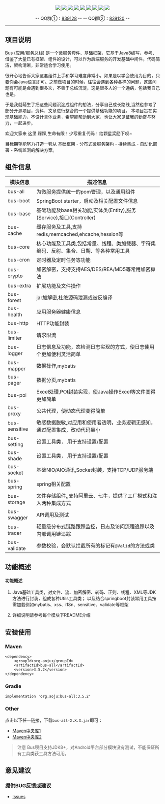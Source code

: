 <p align="center">
    <a target="_blank" href="https://search.maven.org/search?q=org.aoju">
		<img src="https://img.shields.io/badge/maven--central-v3.5.2-blue.svg?label=Maven%20Central" ></img>
	</a>
	<a target="_blank" href="https://travis-ci.org/aoju/bus">
		<img src="https://travis-ci.org/aoju/bus.svg?branch=master">
	</a>
	<a target="_blank" href="https://www.oracle.com/technetwork/java/javase/downloads/index.html">
		<img src="https://img.shields.io/badge/JDK-1.8+-green.svg">
	</a>
	<a target="_blank" href="https://spring.io/projects/spring-boot">
		<img src="https://img.shields.io/badge/Spring Boot-2.1.6-brightgreen.svg">
	</a>
	<a target="_blank" href="https://www.mysql.com">
		<img src="https://img.shields.io/badge/Mysql-5.7-blue.svg">
	</a>
	<a target="_blank" href="https://swagger.io">
		<img src="https://img.shields.io/badge/swagger-2.9.2-brightgreen.svg">
	</a>
	<a target="_blank" href="http://dubbo.apache.org">
		<img src="https://img.shields.io/badge/dubbo-2.6.6-yellow.svg">
	</a>
	<a target="_blank" href="http://poi.apache.org">
		<img src="https://img.shields.io/badge/poi-3.1.7-blue.svg">
	</a>
	<a target="_blank" href="https://www.mit-license.org">
		<img src="https://img.shields.io/badge/license-MIT-green.svg">
	</a>
</p>

<p align="center">
	-- QQ群①：<a href="https://shang.qq.com/wpa/qunwpa?idkey=17fadd02891457034c6536c984f0d7db29b73ea14c9b86bba39ce18ed7a90e18">839128</a> --
	-- QQ群②：<a href="https://shang.qq.com/wpa/qunwpa?idkey=c207666cbc107d03d368bde8fc15605bb883ebc482e28d440de149e3e2217460">839120</a> --
</p>

---

## 项目说明
Bus (应用/服务总线) 是一个微服务套件、基础框架，它基于Java8编写，参考、借鉴了大量已有框架、组件的设计，可以作为后端服务的开发基础中间件。代码简洁，架构清晰，非常适合学习使用。

很开心地告诉大家这套组件上手和学习难度非常小。如果是以学会使用为目的，只要你会Java语言即可。之前做项目的时候，往往会遇到各种各样的问题，这些问题有可能是会遇到很多次，不善于总结沉淀，这是很多人的一个通病，包括我自己也是。

于是我就萌生了把这些问题沉淀成组件的想法，分享自己成长路线,当然也参考了部分开源项目，资料，文章进行整合的一个提供基础功能的项目。
本项目旨在实现基础能力，不设计具体业务，希望能帮助到大家，也让大家见证我的勤奋与努力，一起进步。

欢迎大家来 这里 踩踩,生命有限！少写重复代码！给颗星奖励下呗~

目标期望能努力打造一套从 基础框架 - 分布式微服务架构 - 持续集成 - 自动化部署 -
系统监测的解决方案。

## 组件信息
| 模块信息 | 描述信息 |
| ------ | ------- |
|bus-all|为微服务提供统一的pom管理，以及通用组件| 
|bus-boot|SpringBoot starter，启动及相关配置文件信息| 
|bus-base|基础功能及base相关功能,实体类(Entity),服务(Service),接口(Controller)|
|bus-cache|缓存服务及工具,支持redis,memcached,ehcache,hession等|
|bus-core|核心功能及工具类,包括常量、线程、类加载器、字符集编码、反射、集合、日期、等各种常用工具|
|bus-cron|定时器及定时任务等功能|
|bus-crypto|加密解密，支持支持AES/DES/REA/MD5等常用加密算法|
|bus-extra|扩展功能及文件操作|
|bus-forest|jar加解密,杜绝源码泄漏或被反编译|
|bus-health|应用服务器健康信息|
|bus-http|HTTP功能封装|
|bus-limiter|请求限流|
|bus-logger|日志信息及功能，态检测日志实现的方式，使日志使用个更加便利灵活简单|
|bus-mapper|数据操作,mybatis|
|bus-pager|数据分页,mybatis|
|bus-poi|Excel处理,POI封装实现，使Java操作Excel等文件变得更加简单|
|bus-proxy|公共代理，使动态代理变得简单|
|bus-sensitive|敏感数据脱敏,对应用和使用者透明，业务逻辑无感知，通过配置集成，改动代码量小|
|bus-setting|设置工具类， 用于支持设置/配置|
|bus-shade|设置工具类， 用于支持设置/配置|
|bus-socket|基础NIO/AIO通讯,Socket封装，支持TCP/UDP服务端|
|bus-spring|spring相关配置|
|bus-storage|文件存储组件,,支持阿里云、七牛，提供了工厂模式和注入两种集成方式|
|bus-swagger|API调用及测试|
|bus-tracer|轻量级分布式链路跟踪监控，日志及访问流程追踪以及内部调用链追踪|
|bus-validate|参数校验，会默认拦截所有的标记有`@Valid`的方法或类|


## 功能概述


#### 功能概述
1. Java基础工具类，对文件、流、加密解密、转码、正则、线程、XML等JDK方法进行封装，组成各种Utils工具类；
   以及结合springboot封装常用工具按需加载例如mybatis、xss、i18n、sensitive、validate等框架

2. 详细说明请参考每个模块下README介绍


## 安装使用
### Maven
```
<dependency>
    <groupId>org.aoju</groupId>
    <artifactId>bus-all</artifactId>
    <version>3.5.2</version>
</dependency>
```

### Gradle
```
implementation 'org.aoju:bus-all:3.5.2'
```

### Other

点击以下任一链接，下载`bus-all-X.X.X.jar`即可：

- [Maven中央库1](https://repo1.maven.org/maven2/org/aoju/bus-all/3.5.2)
- [Maven中央库2](http://repo2.maven.org/maven2/org/aoju/bus-all/3.5.2)

> 注意
> Bus项目支持JDK8+，对Android平台部分模块没有测试，不能保证所有工具类获工具方法可用。

## 意见建议

### 提供BUG反馈或建议

- [Issues](https://github.com/aoju/bus/issues)
